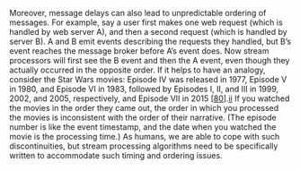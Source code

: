 Moreover, message delays can also lead to unpredictable ordering of messages. For example, say a user
first makes one web request (which is handled by web server A), and then a second request (which is
handled by server B). A and B emit events describing the requests they handled, but B’s event
reaches the message broker before A’s event does. Now stream processors will first see the B event
and then the A event, even though they actually occurred in the opposite order. 
If it helps to have an analogy, consider the Star Wars movies: Episode IV was released in 1977,
Episode V in 1980, and Episode VI in 1983, followed by Episodes I, II, and III in 1999, 2002, and 2005,
respectively, and Episode VII in 2015 [[80](ch11.html#Ewen2016tz)].[ii](ch11.html#idm140605756499312) If you watched the movies in the order
they came out, the order in which you processed the movies is inconsistent with the order of their
narrative. (The episode number is like the event timestamp, and the date when you watched the movie
is the processing time.) As humans, we are able to cope with such discontinuities, but stream
processing algorithms need to be specifically written to accommodate such timing and ordering
issues.